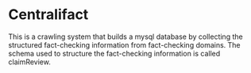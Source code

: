 # Centralifact
This is a crawling system that builds a mysql database by collecting the structured fact-checking information from fact-checking domains. The schema used to structure the fact-checking information is called claimReview.
